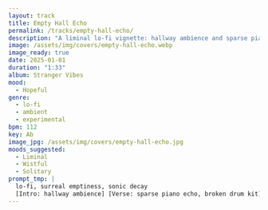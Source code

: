 ```yaml
---
layout: track
title: Empty Hall Echo
permalink: /tracks/empty-hall-echo/
description: "A liminal lo-fi vignette: hallway ambience and sparse piano echoes drift over a broken drum kit; an ambient tape tear frays the edges before a silence-bloom outro — surreal emptiness with a faint, hopeful glow."
image: /assets/img/covers/empty-hall-echo.webp
image_ready: true
date: 2025-01-01
duration: "1:33"
album: Stranger Vibes
mood:
  - Hopeful
genre:
  - lo-fi
  - ambient
  - experimental
bpm: 112
key: Ab
image_jpg: /assets/img/covers/empty-hall-echo.jpg
moods_suggested:
  - Liminal
  - Wistful
  - Solitary
prompt_tmp: |
  lo-fi, surreal emptiness, sonic decay
  [Intro: hallway ambience] [Verse: sparse piano echo, broken drum kit] [Bridge: ambient tape tear] [Outro: silence bloom]
---
```

